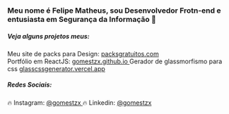 ### Meu nome é Felipe Matheus, sou Desenvolvedor Frotn-end e entusiasta em Segurança da Informação :wave:

<h5> Veja alguns projetos meus: </h5>

 Meu site de packs para Design: <a href="https://packsgratuitos.com"> packsgratuitos.com </a> <br>
 Portfólio em ReactJS: <a href="https://gomestzx.github.io/"> gomestzx.github.io </a>
 Gerador de glassmorfismo para css <a href="https://glassmorphism-css.vercel.app/"> glasscssgenerator.vercel.app </a>

<h5> Redes Sociais: </h5>

:fire: Instagram: <a href="https://instagram.com/gomestzx"> @gomestzx </a>
:fire: Linkedin: <a href="https://www.linkedin.com/in/gomestzx"> @gomestzx </a>

